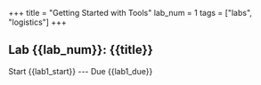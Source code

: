+++
title = "Getting Started with Tools"
lab_num = 1
tags = ["labs", "logistics"]
+++

## Lab {{lab_num}}: {{title}}

Start {{lab1_start}} ---
Due {{lab1_due}}
